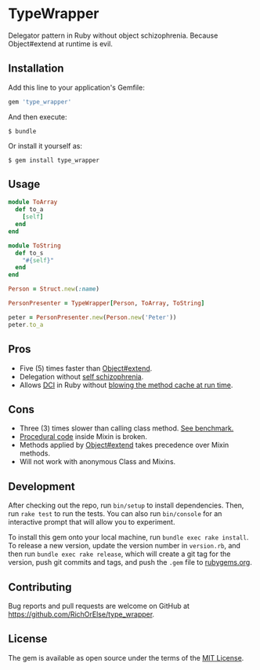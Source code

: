 # TypeWrapper

Delegator pattern in Ruby without object schizophrenia. Because Object#extend at runtime is evil.

## Installation

Add this line to your application's Gemfile:

```ruby
gem 'type_wrapper'
```

And then execute:

    $ bundle

Or install it yourself as:

    $ gem install type_wrapper

## Usage

```ruby
module ToArray
  def to_a
    [self]
  end
end

module ToString
  def to_s
    "#{self}"
  end
end

Person = Struct.new(:name)

PersonPresenter = TypeWrapper[Person, ToArray, ToString]

peter = PersonPresenter.new(Person.new('Peter'))
peter.to_a
```

## Pros

* Five (5) times faster than [Object#extend](https://apidock.com/ruby/Object/extend).
* Delegation without [self schizophrenia](https://en.wikipedia.org/wiki/Schizophrenia_(object-oriented_programming)).
* Allows [DCI](http://dci.github.io/) in Ruby without [blowing the method cache at run time](https://tonyarcieri.com/dci-in-ruby-is-completely-broken).

## Cons

* Three (3) times slower than calling class method. [See benchmark.](https://github.com/RichOrElse/wrapper-based/tree/master/examples/benchmark.rb)
* [Procedural code](https://en.wikipedia.org/wiki/Procedural_programming) inside Mixin is broken.
* Methods applied by [Object#extend](https://apidock.com/ruby/Object/extend) takes precedence over Mixin methods.
* Will not work with anonymous Class and Mixins.


## Development

After checking out the repo, run `bin/setup` to install dependencies. Then, run `rake test` to run the tests. You can also run `bin/console` for an interactive prompt that will allow you to experiment.

To install this gem onto your local machine, run `bundle exec rake install`. To release a new version, update the version number in `version.rb`, and then run `bundle exec rake release`, which will create a git tag for the version, push git commits and tags, and push the `.gem` file to [rubygems.org](https://rubygems.org).

## Contributing

Bug reports and pull requests are welcome on GitHub at https://github.com/RichOrElse/type_wrapper.

## License

The gem is available as open source under the terms of the [MIT License](http://opensource.org/licenses/MIT).
